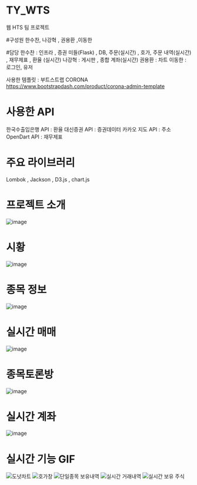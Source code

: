 # TY_WTS
웹 HTS 팀 프로젝트 

#구성원
한수찬, 나강혁 , 권용환 ,이동한

#담당
한수찬 : 인프라 , 증권 미들(Flask) , DB, 주문(실시간) , 호가, 주문 내역(실시간) , 재무제표 , 환율 (실시간)
나강혁 : 게시판 , 종합 계좌(실시간)
권용환 : 차트
이동한 : 로그인, 유저

사용한 템플릿 : 부트스트랩 CORONA
https://www.bootstrapdash.com/product/corona-admin-template

# 사용한 API
  한국수출입은행 API  : 환율
  대신증권 API : 증권데이터
  카카오 지도 API : 주소
  OpenDart API : 재무제표
  
# 주요 라이브러리
  Lombok , Jackson , D3.js , chart.js 
# 프로젝트 소개
![image](https://github.com/HanSuChan/TY_WTS/assets/83399952/654c5395-2524-41f2-89c3-9291614e385d)

# 시황
![image](https://github.com/HanSuChan/TY_WTS/assets/83399952/5a931b9c-afa5-4a25-bab3-508cbba2041d)

# 종목 정보
![image](https://github.com/HanSuChan/TY_WTS/assets/83399952/cca49dcc-40e4-4f3e-87cc-8e976e3c9a68)

# 실시간 매매
![image](https://github.com/HanSuChan/TY_WTS/assets/83399952/fe47a299-f3e6-4e00-ba38-5c3c6c5b62f0)

# 종목토론방
![image](https://github.com/HanSuChan/TY_WTS/assets/83399952/589732ee-afa2-466d-a4d2-ad99bf8ed008)

# 실시간 계좌
![image](https://github.com/HanSuChan/TY_WTS/assets/83399952/26c9adb5-58b1-4d34-8c8e-90abf48e8d89)

# 실시간 기능 GIF
![도넛차트](https://github.com/HanSuChan/TY_WTS/assets/83399952/f6182db9-7976-4e8e-937c-bfc4d5041ae0)
![호가창](https://github.com/HanSuChan/TY_WTS/assets/83399952/66b21a6f-d204-4626-a83d-a12154b2abac)
![단일종목 보유내역](https://github.com/HanSuChan/TY_WTS/assets/83399952/9ed18ce0-bd59-40ad-81d5-2e1f2b86d6a4)
![실시간 거래내역](https://github.com/HanSuChan/TY_WTS/assets/83399952/a1bf2b00-d43a-4a24-a39f-0a8ee690a211)
![실시간 보유 주식](https://github.com/HanSuChan/TY_WTS/assets/83399952/1c208140-7102-4d56-b873-d593e686729a)



